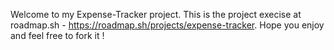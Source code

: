 Welcome to my Expense-Tracker project.
This is the project execise at roadmap.sh - https://roadmap.sh/projects/expense-tracker.
Hope you enjoy and feel free to fork it !
